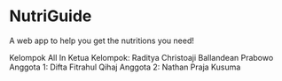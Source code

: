 # NutriGuide
A web app to help you get the nutritions you need!

Kelompok All In
Ketua Kelompok: Raditya Christoaji Ballandean Prabowo
Anggota 1: Difta Fitrahul Qihaj
Anggota 2: Nathan Praja Kusuma
